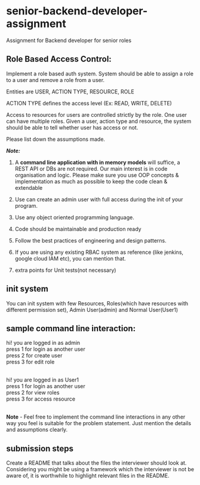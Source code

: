 # senior-backend-developer-assignment
Assignment for Backend developer for senior roles

## Role Based Access Control:

Implement a role based auth system. System should be able to assign a role to a user and remove a role from a user.

Entities are USER, ACTION TYPE, RESOURCE, ROLE

ACTION TYPE defines the access level (Ex: READ, WRITE, DELETE)

Access to resources for users are controlled strictly by the role. One user can have multiple roles. Given a user, action type and resource, the system should be able to tell whether user has access or not.


Please list down the assumptions made. 

***Note:***

1. A **command line application with in memory models** will suffice, a REST API or DBs are not required. Our main interest is in code organisation and logic. Please make sure you use OOP concepts & implementation as much as possible to keep the code clean & extendable

2. Use can create an admin user with full access during the init of your program. 

3. Use any object oriented programming language.

4. Code should be maintainable and production ready

5. Follow the best practices of engineering and design patterns.

6. If you are using any existing RBAC system as reference (like jenkins, google cloud IAM etc), you can mention that. 

7. extra points for Unit tests(not necessary)


## init system
You can init system with few Resources, Roles(which have resources with different permission set), Admin User(admin) and Normal User(User1)


## sample command line interaction:
hi! you are logged in as admin <br/>
press 1 for login as another user<br/>
press 2 for create user<br/>
press 3 for edit role<br/><br/>

hi! you are logged in as User1<br/>
press 1 for login as another user<br/>
press 2 for view roles<br/>
press 3 for access resource<br/><br/>

**Note** - Feel free to implement the command line interactions in any other way you feel is suitable for the problem statement. Just mention the details and assumptions clearly.


## submission steps

Create a README that talks about the files the interviewer should look at. Considering you might be using a framework which the interviewer is not be aware of, it is worthwhile to highlight relevant files in the README.

